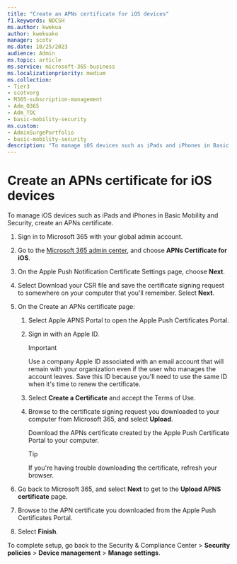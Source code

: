 ```yaml
---
title: "Create an APNs certificate for iOS devices"
f1.keywords: NOCSH
ms.author: kwekua
author: kwekuako
manager: scotv
ms.date: 10/25/2023
audience: Admin
ms.topic: article
ms.service: microsoft-365-business
ms.localizationpriority: medium
ms.collection:
- Tier3
- scotvorg
- M365-subscription-management
- Adm_O365
- Adm_TOC
- basic-mobility-security
ms.custom: 
- AdminSurgePortfolio
- basic-mobility-security
description: "To manage iOS devices such as iPads and iPhones in Basic Mobility and Security, begin by creating an APNs certificate."
---
```


# Create an APNs certificate for iOS devices

To manage iOS devices such as iPads and iPhones in Basic Mobility and Security, create an APNs certificate.

1. Sign in to Microsoft 365 with your global admin account.

1. Go to the [Microsoft 365 admin center](https://portal.office.com/adminportal/home?#/MifoDevices), and choose **APNs Certificate for iOS**.

1. On the Apple Push Notification Certificate Settings page, choose **Next**.

1. Select Download your CSR file and save the certificate signing request to somewhere on your computer that you'll remember. Select **Next**.

1. On the Create an APNs certificate page:

    1. Select Apple APNS Portal to open the Apple Push Certificates Portal.

    2. Sign in with an Apple ID.

       > [!IMPORTANT]
       > Use a company Apple ID associated with an email account that will remain with your organization even if the user who manages the account leaves. Save this ID because you'll need to use the same ID when it's time to renew the certificate.

    3. Select **Create a Certificate** and accept the Terms of Use.

    4. Browse to the certificate signing request you downloaded to your computer from Microsoft 365, and select **Upload**.

       Download the APNs certificate created by the Apple Push Certificate Portal to your computer.

       > [!TIP]
       > If you're having trouble downloading the certificate, refresh your browser.

1. Go back to Microsoft 365, and select **Next** to get to the **Upload APNS certificate** page.

1. Browse to the APN certificate you downloaded from the Apple Push Certificates Portal.

1. Select **Finish**.

To complete setup, go back to the Security & Compliance Center \> **Security policies** \> **Device management** \> **Manage settings**.
